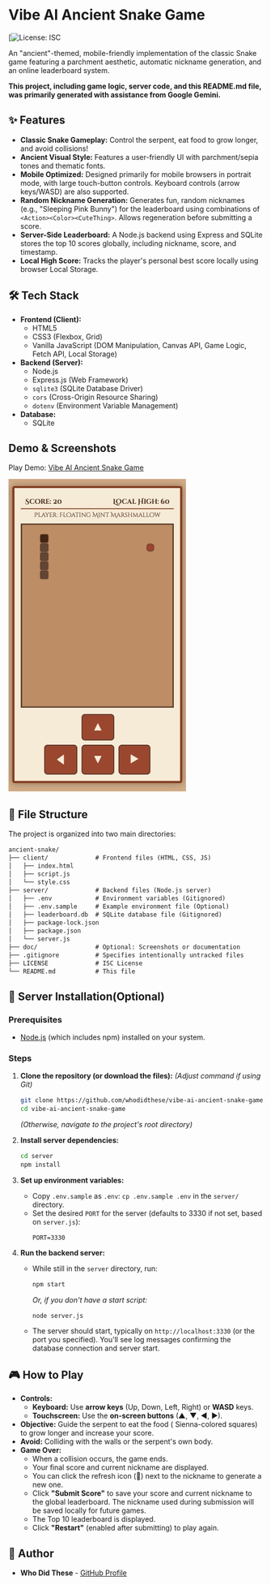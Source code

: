# Vibe AI Ancient Snake Game #

[![License: ISC](https://opensource.org/licenses/ISC)

An "ancient"-themed, mobile-friendly implementation of the classic Snake game featuring a parchment aesthetic, automatic nickname generation, and an online leaderboard system.

**This project, including game logic, server code, and this README.md file, was primarily generated with assistance from Google Gemini.**

## ✨ Features

  * **Classic Snake Gameplay:** Control the serpent, eat food to grow longer, and avoid collisions\!
  * **Ancient Visual Style:** Features a user-friendly UI with parchment/sepia tones and thematic fonts.
  * **Mobile Optimized:** Designed primarily for mobile browsers in portrait mode, with large touch-button controls. Keyboard controls (arrow keys/WASD) are also supported.
  * **Random Nickname Generation:** Generates fun, random nicknames (e.g., "Sleeping Pink Bunny") for the leaderboard using combinations of `<Action><Color><CuteThing>`. Allows regeneration before submitting a score.
  * **Server-Side Leaderboard:** A Node.js backend using Express and SQLite stores the top 10 scores globally, including nickname, score, and timestamp.
  * **Local High Score:** Tracks the player's personal best score locally using browser Local Storage.

## 🛠️ Tech Stack

  * **Frontend (Client):**
      * HTML5
      * CSS3 (Flexbox, Grid)
      * Vanilla JavaScript (DOM Manipulation, Canvas API, Game Logic, Fetch API, Local Storage)
  * **Backend (Server):**
      * Node.js
      * Express.js (Web Framework)
      * `sqlite3` (SQLite Database Driver)
      * `cors` (Cross-Origin Resource Sharing)
      * `dotenv` (Environment Variable Management)
  * **Database:**
      * SQLite

## Demo & Screenshots

Play Demo: [Vibe AI Ancient Snake Game](https://ai-ancient-snake.talkingsource.com/)

![Game Play](./doc/screenshot_250407.jpg)

## 📂 File Structure

The project is organized into two main directories:

```
ancient-snake/
├── client/             # Frontend files (HTML, CSS, JS)
│   ├── index.html
│   ├── script.js
│   └── style.css
├── server/             # Backend files (Node.js server)
│   ├── .env            # Environment variables (Gitignored)
│   ├── .env.sample     # Example environment file (Optional)
│   ├── leaderboard.db  # SQLite database file (Gitignored)
│   ├── package-lock.json
│   ├── package.json
│   └── server.js
├── doc/                # Optional: Screenshots or documentation
├── .gitignore          # Specifies intentionally untracked files
├── LICENSE             # ISC License
└── README.md           # This file
```

## 🚀 Server Installation(Optional)

### Prerequisites

  * [Node.js](https://nodejs.org/) (which includes npm) installed on your system.

### Steps

1.  **Clone the repository (or download the files):**
    *(Adjust command if using Git)*

    ```bash
    git clone https://github.com/whodidthese/vibe-ai-ancient-snake-game.git
    cd vibe-ai-ancient-snake-game
    ```

    *(Otherwise, navigate to the project's root directory)*

2.  **Install server dependencies:**

    ```bash
    cd server
    npm install
    ```

3.  **Set up environment variables:**

      * Copy `.env.sample` as `.env`: `cp .env.sample .env` in the `server/` directory.
      * Set the desired `PORT` for the server (defaults to 3330 if not set, based on `server.js`):
        ```
        PORT=3330
        ```

4.  **Run the backend server:**

      * While still in the `server` directory, run:
        ```bash
        npm start
        ```
        *Or, if you don't have a start script:*
        ```bash
        node server.js
        ```
      * The server should start, typically on `http://localhost:3330` (or the port you specified). You'll see log messages confirming the database connection and server start.

## 🎮 How to Play

  * **Controls:**
      * **Keyboard:** Use **arrow keys** (Up, Down, Left, Right) or **WASD** keys.
      * **Touchscreen:** Use the **on-screen buttons** (▲, ▼, ◀, ▶).
  * **Objective:** Guide the serpent to eat the food ( Sienna-colored squares) to grow longer and increase your score.
  * **Avoid:** Colliding with the walls or the serpent's own body.
  * **Game Over:**
      * When a collision occurs, the game ends.
      * Your final score and current nickname are displayed.
      * You can click the refresh icon (🔄) next to the nickname to generate a new one.
      * Click **"Submit Score"** to save your score and current nickname to the global leaderboard. The nickname used during submission will be saved locally for future games.
      * The Top 10 leaderboard is displayed.
      * Click **"Restart"** (enabled after submitting) to play again.

## 👤 Author

* **Who Did These** - [GitHub Profile](https://github.com/whodidthese/)